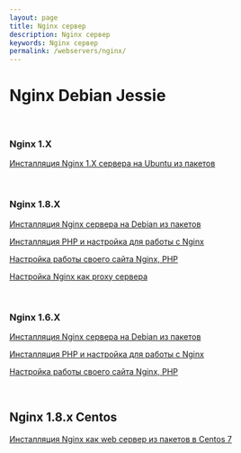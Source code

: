 ```yaml
---
layout: page
title: Nginx сервер
description: Nginx сервер
keywords: Nginx сервер
permalink: /webservers/nginx/
---
```


# Nginx Debian Jessie

<br/>

### Nginx 1.X

[Инсталляция Nginx 1.X сервера на Ubuntu из пакетов](/webservers/nginx/1.x/ubuntu/installation/)

<br/>

### Nginx 1.8.X

[Инсталляция Nginx сервера на Debian из пакетов](/webservers/nginx/1.8/debian/jessie/setup/)

[Инсталляция PHP и настройка для работы с Nginx](/webservers/nginx/1.8/debian/jessie/php/)

[Настройка работы своего сайта Nginx, PHP](/webservers/nginx/1.8/debian/jessie/mysite/)

[Настройка Nginx как proxy сервера](/webservers/nginx/1.8/debian/jessie/proxy/)

<br/>

### Nginx 1.6.X

[Инсталляция Nginx сервера на Debian из пакетов](/webservers/nginx/1.6/debian/jessie/installation/)

[Инсталляция PHP и настройка для работы с Nginx](/webservers/nginx/1.6/debian/jessie/php/)

[Настройка работы своего сайта Nginx, PHP](/webservers/nginx/1.6/debian/jessie/mysite/)

<br/>

## Nginx 1.8.x Centos

[Инсталляция Nginx как web сервер из пакетов в Centos 7](/webservers/nginx/1.8/centos/7/webserver/)
